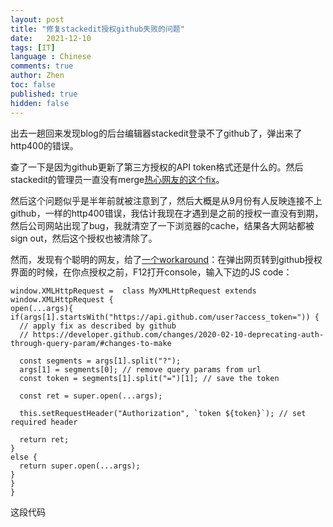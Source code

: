 ```yaml
---
layout: post
title: "修复stackedit授权github失败的问题"
date:   2021-12-10
tags: [IT]
language : Chinese
comments: true
author: Zhen
toc: false
published: true
hidden: false
---
```

出去一趟回来发现blog的后台编辑器stackedit登录不了github了，弹出来了http400的错误。

查了一下是因为github更新了第三方授权的API token格式还是什么的。然后stackedit的管理员一直没有merge[热心网友的这个fix](https://github.com/benweet/stackedit/pull/1724)。

然后这个问题似乎是半年前就被注意到了，然后大概是从9月份有人反映连接不上github，一样的http400错误，我估计我现在才遇到是之前的授权一直没有到期，然后公司网站出现了bug，我就清空了一下浏览器的cache，结果各大网站都被sign out，然后这个授权也被清除了。

然而，发现有个聪明的网友，给了[一个workaround](https://github.com/benweet/stackedit/issues/1755)：在弹出网页转到github授权界面的时候，在你点授权之前，F12打开console，输入下边的JS code：

    window.XMLHttpRequest =  class MyXMLHttpRequest extends window.XMLHttpRequest {
    open(...args){
    if(args[1].startsWith("https://api.github.com/user?access_token=")) {
      // apply fix as described by github
      // https://developer.github.com/changes/2020-02-10-deprecating-auth-through-query-param/#changes-to-make
  
      const segments = args[1].split("?");
      args[1] = segments[0]; // remove query params from url
      const token = segments[1].split("=")[1]; // save the token
      
      const ret = super.open(...args);
      
      this.setRequestHeader("Authorization", `token ${token}`); // set required header
      
      return ret;
    }
    else {
      return super.open(...args);
    }
    }
    }

这段代码
<!--stackedit_data:
eyJoaXN0b3J5IjpbLTE5ODc0ODIyNzJdfQ==
-->